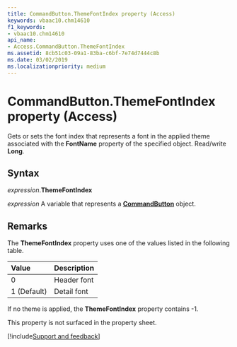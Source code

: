 ```yaml
---
title: CommandButton.ThemeFontIndex property (Access)
keywords: vbaac10.chm14610
f1_keywords:
- vbaac10.chm14610
api_name:
- Access.CommandButton.ThemeFontIndex
ms.assetid: 8cb51c03-09a1-83ba-c6bf-7e74d7444c8b
ms.date: 03/02/2019
ms.localizationpriority: medium
---
```



# CommandButton.ThemeFontIndex property (Access)

Gets or sets the font index that represents a font in the applied theme associated with the **FontName** property of the specified object. Read/write **Long**.


## Syntax

_expression_.**ThemeFontIndex**

_expression_ A variable that represents a **[CommandButton](Access.CommandButton.md)** object.


## Remarks

The **ThemeFontIndex** property uses one of the values listed in the following table.

|Value|Description|
|:-----|:-----|
|0|Header font|
|1 (Default)|Detail font|

If no theme is applied, the **ThemeFontIndex** property contains -1.

This property is not surfaced in the property sheet.



[!include[Support and feedback](~/includes/feedback-boilerplate.md)]
